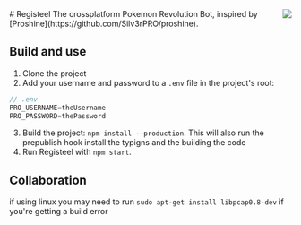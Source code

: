 <img src="http://cdn.bulbagarden.net/upload/thumb/2/22/379Registeel.png/250px-379Registeel.png" align="right" />
# Registeel
The crossplatform Pokemon Revolution Bot, inspired by [Proshine](https://github.com/Silv3rPRO/proshine).

## Build and use

1. Clone the project
2. Add your username and password to a `.env` file in the project's root:

```javascript
// .env
PRO_USERNAME=theUsername
PRO_PASSWORD=thePassword
```

3. Build the project: `npm install --production`. This will also run the prepublish hook install the typigns and the building the code
4. Run Registeel with `npm start`.

## Collaboration
if using linux you may need to run `sudo apt-get install libpcap0.8-dev` if you're getting a build error
